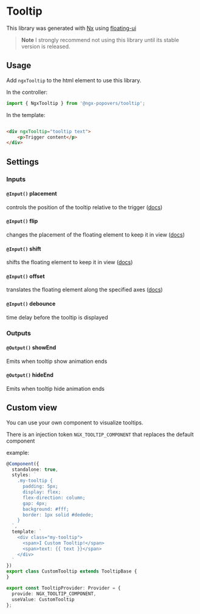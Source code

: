 # Tooltip

This library was generated with [Nx](https://nx.dev) using [floating-ui](https://floating-ui.com/)

> **Note**
> I strongly recommend not using this library until its stable version is released.

## Usage

Add `ngxTooltip` to the html element to use this library.

In the controller:

```typescript
import { NgxTooltip } from '@ngx-popovers/tooltip';
```

In the template:

```html

<div ngxTooltip="tooltip text">
    <p>Trigger content</p>
</div>
```

## Settings

### Inputs

#### `@Input()` **placement** 

controls the position of the tooltip relative to the trigger ([docs](https://floating-ui.com/docs/tutorial#placements))

#### `@Input()` **flip** 

changes the placement of the floating element to keep it in view ([docs](https://floating-ui.com/docs/flip))

#### `@Input()` **shift** 

shifts the floating element to keep it in view ([docs](https://floating-ui.com/docs/shift))

#### `@Input()` **offset**

translates the floating element along the specified axes ([docs](https://floating-ui.com/docs/offset))

#### `@Input()` **debounce** 

time delay before the tooltip is displayed

### Outputs

#### `@Output()` **showEnd**

Emits when tooltip show animation ends

#### `@Output()` **hideEnd**

Emits when tooltip hide animation ends

## Custom view

You can use your own component to visualize tooltips.

There is an injection token `NGX_TOOLTIP_COMPONENT` that replaces the default component

example:

```typescript
@Component({
  standalone: true,
  styles: `
    .my-tooltip {
      padding: 5px;
      display: flex;
      flex-direction: column;
      gap: 4px;
      background: #fff;
      border: 1px solid #dedede;
    }
  `,
  template: `
    <div class="my-tooltip">
      <span>I Custom Tooltip!</span>
      <span>text: {{ text }}</span>
    </div>
  `
})
export class CustomTooltip extends TooltipBase {
}

export const TooltipProvider: Provider = {
  provide: NGX_TOOLTIP_COMPONENT,
  useValue: CustomTooltip
};
```
